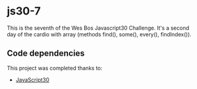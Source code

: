 # js30-7

This is the seventh of the Wes Bos Javascript30 Challenge. It's a second day of the cardio with array (methods find(), some(), every(), findIndex()).

## Code dependencies

This project was completed thanks to:
- [JavaScript30][1]

[1]: https://javascript30.com/

